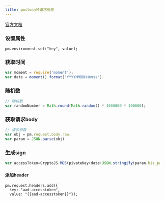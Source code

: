```yaml
---
title: postman预请求处理
---
```


[官方文档](https://learning.postman.com/docs/getting-started/introduction/)

### 设置属性

```
pm.environment.set("key", value);
```



### 获取时间

```javascript
var moment = require('moment');
var date = moment().format("YYYYMMDDHHmmss");
```

### 随机数 

```javascript
// 随机数 
var randomNumber = Math.round(Math.random() * 1000000 * 100000);
```

### 获取请求body

```javascript
// 请求参数
var obj = pm.request.body.raw;
var param = JSON.parse(obj)
```

### 生成sign

```javascript
var accessToken=CryptoJS.MD5(pivateKey+date+JSON.stringify(param.biz_params)).toString();
```

#### 添加header

```
pm.request.headers.add({
  key: "aad-accesstoken",
  value: "{{aad-accesstoken}}"});
```

